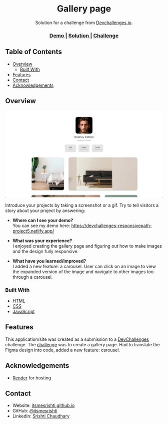<!-- Please update value in the {}  -->

<h1 align="center">Gallery page</h1>

<div align="center">
   Solution for a challenge from  <a href="http://devchallenges.io" target="_blank">Devchallenges.io</a>.
</div>

<div align="center">
  <h3>
    <a href="https://devchallenges-responsivepath-project5.onrender.com/">
      Demo
    </a>
    <span> | </span>
    <a href="https://github.com/itsmesrishti/devchallenges-responsivepath/tree/main/my-gallery-master">
      Solution
    </a>
    <span> | </span>
    <a href="https://devchallenges.io/challenges/gcbWLxG6wdennelX7b8I">
      Challenge
    </a>
  </h3>
</div>

<!-- TABLE OF CONTENTS -->

## Table of Contents

- [Overview](#overview)
  - [Built With](#built-with)
- [Features](#features)
- [Contact](#contact)
- [Acknowledgements](#acknowledgements)

<!-- OVERVIEW -->

## Overview

![screenshot](my-gallery-page.png)

Introduce your projects by taking a screenshot or a gif. Try to tell visitors a story about your project by answering:

- **Where can I see your demo?**<br>
  You can see my demo here: https://devchallenges-responsivepath-project5.netlify.app/
  
- **What was your experience?**<br>
  I enjoyed creating the gallery page and figuring out how to make images and the design fully responsive.
  
- **What have you learned/improved?**<br>
  I added a new feature: a carousel. User can click on an image to view the expanded version of the image and navigate to other images too through a carousel.


### Built With

<!-- This section should list any major frameworks that you built your project using. Here are a few examples.-->

- [HTML](https://developer.mozilla.org/en-US/docs/Web/HTML)
- [CSS](https://developer.mozilla.org/en-US/docs/Web/CSS)
- [JavaScript](https://developer.mozilla.org/en-US/docs/Web/JavaScript)

## Features

<!-- List the features of your application or follow the template. Don't share the figma file here :) -->

This application/site was created as a submission to a [DevChallenges](https://devchallenges.io/challenges) challenge. The [challenge](https://devchallenges.io/challenges/gcbWLxG6wdennelX7b8I) was to create a gallery page. Had to translate the Figma design into code, added a new feature: carousel.

## Acknowledgements

<!-- This section should list any articles or add-ons/plugins that helps you to complete the project. This is optional but it will help you in the future. For exmpale -->

- [Render](https://render.com/) for hosting

## Contact

- Website: [itsmesrishti.github.io](https://{itsmesrishti.github.io/})
- GitHub: [@itsmesrishti](https://{github.com/itsmesrishti})
- LinkedIn: [Srishti Chaudhary](https://{https://www.linkedin.com/in/srishtichaudhary/})
